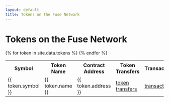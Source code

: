 ```yaml
---
layout: default
title: Tokens on the Fuse Network
---
```


# Tokens on the Fuse Network

<table>
  <tbody>
    <tr>
      <th>Symbol</th>
      <th>Token Name</th>
      <th>Contract Address</th>
      <th>Token Transfers</th>
      <th>Transactions</th>
    </tr>
{% for token in site.data.tokens %}
    <tr>
      <td>{{ token.symbol }}</td>
      <td>{{ token.name }}</td>
      <td>{{ token.address }}</td>
      <td><a href="https://explorer.fuse.io/tokens/{{ token.address }}/token_transfers" target="_blank">token transfers</a></td>
      <td><a href="https://explorer.fuse.io/address/{{ token.address }}/transactions" target="_blank">transactions</a></td>
    </tr>
{% endfor %}
  </tbody>
</table>
